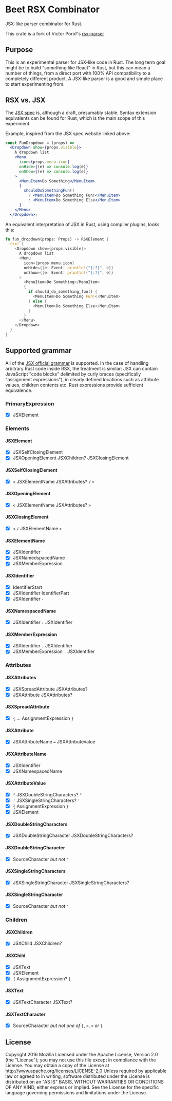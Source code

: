 # Beet RSX Combinator

JSX-like parser combinator for Rust.

This crate is a fork of Victor Porof's [rsx-parser](https://github.com/victorporof/rsx-parser)

## Purpose
This is an experimental parser for JSX-like code in Rust. The long term goal might be to build "something like React" in Rust, but this can mean a number of things, from a direct port with 100% API compatibility to a completely different product. A JSX-like parser is a good and simple place to start experimenting from.

## RSX vs. JSX
The [JSX spec](http://facebook.github.io/jsx) is, although a draft, presumably stable. Syntax extension equivalents can be found for Rust, which is the main scope of this experiment.

Example, inspired from the JSX spec website linked above:

```jsx
const FunDropdown = (props) =>
  <Dropdown show={props.visible}>
    A dropdown list
    <Menu
      icon={props.menu.icon}
      onHide={(e) => console.log(e)}
      onShow={(e) => console.log(e)}
    >
      <MenuItem>Do Something</MenuItem>
      {
        shouldDoSomethingFun()
          ? <MenuItem>Do Something Fun!</MenuItem>
          : <MenuItem>Do Something Else</MenuItem>
      }
    </Menu>
  </Dropdown>;
```

An equivalent interpretation of JSX in Rust, using compiler plugins, looks this:

```rust
fn fun_dropdown(props: Props) -> RSXElement {
  rsx! {
    <Dropdown show={props.visible}>
      A dropdown list
      <Menu
        icon={props.menu.icon}
        onHide={|e: Event| println!("{:?}", e)}
        onShow={|e: Event| println!("{:?}", e)}
      >
        <MenuItem>Do Something</MenuItem>
        {
          if should_do_something_fun() {
            <MenuItem>Do Something Fun!</MenuItem>
          } else {
            <MenuItem>Do Something Else</MenuItem>
          }
        }
      </Menu>
    </Dropdown>
  }
}
```

## Supported grammar
All of the [JSX official grammar](http://facebook.github.io/jsx) is supported. In the case of handling arbitrary Rust code inside RSX, the treatment is similar: JSX can contain JavaScript "code blocks" delimited by curly braces (specifically "assignment expressions"), in clearly defined locations such as attribute values, children contents etc. Rust expressions provide sufficient equivalence.

### PrimaryExpression
- [X] JSXElement

### Elements

#### JSXElement
- [X] JSXSelfClosingElement
- [X] JSXOpeningElement JSXChildren? JSXClosingElement

#### JSXSelfClosingElement
- [X] `<` JSXElementName JSXAttributes? `/` `>`

#### JSXOpeningElement
- [X] `<` JSXElementName JSXAttributes? `>`

#### JSXClosingElement
- [X] `<` `/` JSXElementName `>`

#### JSXElementName
- [X] JSXIdentifier
- [X] JSXNamedspacedName
- [X] JSXMemberExpression

#### JSXIdentifier
- [X] IdentifierStart
- [X] JSXIdentifier IdentifierPart
- [X] JSXIdentifier `-`

#### JSXNamespacedName
- [X] JSXIdentifier `:` JSXIdentifier

#### JSXMemberExpression
- [X] JSXIdentifier `.` JSXIdentifier
- [X] JSXMemberExpression `.` JSXIdentifier

### Attributes

#### JSXAttributes
- [X] JSXSpreadAttribute JSXAttributes?
- [X] JSXAttribute JSXAttributes?

#### JSXSpreadAttribute
- [X] `{` ... AssignmentExpression `}`

#### JSXAttribute
- [X] JSXAttributeName `=` JSXAttributeValue

#### JSXAttributeName
- [X] JSXIdentifier
- [X] JSXNamespacedName

#### JSXAttributeValue
- [X] `"` JSXDoubleStringCharacters? `"`
- [X] `'` JSXSingleStringCharacters? `'`
- [X] `{` AssignmentExpression `}`
- [X] JSXElement

#### JSXDoubleStringCharacters
- [X] JSXDoubleStringCharacter JSXDoubleStringCharacters?

#### JSXDoubleStringCharacter
- [X] SourceCharacter *but not* `"`

#### JSXSingleStringCharacters
- [X] JSXSingleStringCharacter JSXSingleStringCharacters?

#### JSXSingleStringCharacter
- [X] SourceCharacter *but not* `'`

### Children

#### JSXChildren
- [X] JSXChild JSXChildren?

#### JSXChild
- [X] JSXText
- [X] JSXElement
- [X] `{` AssignmentExpression? `}`

#### JSXText
- [X] JSXTextCharacter JSXText?

#### JSXTextCharacter
- [X] SourceCharacter *but not one of* `{`, `<`, `>` *or* `}`



## License



Copyright 2016 Mozilla
Licensed under the Apache License, Version 2.0 (the "License"); you may not use
this file except in compliance with the License. You may obtain a copy of the
License at http://www.apache.org/licenses/LICENSE-2.0
Unless required by applicable law or agreed to in writing, software distributed
under the License is distributed on an "AS IS" BASIS, WITHOUT WARRANTIES OR
CONDITIONS OF ANY KIND, either express or implied. See the License for the
specific language governing permissions and limitations under the License.
